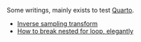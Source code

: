 
Some writings, mainly exists to test [Quarto](https://quarto.org/).

- [Inverse sampling transform](sampling.html)
- [How to break nested for loop, elegantly](break_nested_for_loop.html)
